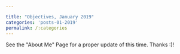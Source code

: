 ```yaml
---

title: "Objectives, January 2019"
categories: 'posts-01-2019'
permalink: /:categories
---
```


See the "About Me" Page for a proper update of this time. Thanks :)!

